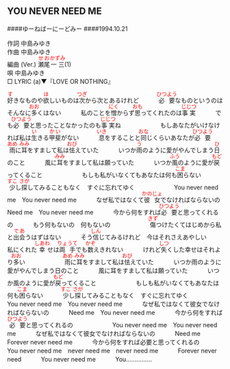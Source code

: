 <style type="text/css">
	ruby{
	    ruby-position: over;
	}
	ruby > rt{font-size: 12px;color:red;}
	p{font:16px;font-size: '楷体'}
</style>
## YOU NEVER NEED ME
####ゆーねばーにーどみー
####1994.10.21


作詞     中島みゆき　　　　　   
作曲      中島みゆき  　　　   
編曲 (Ver.) <ruby><rb>瀬尾</rb><rp>(</rp><rt>せお</rt><rp>)</rp></ruby><ruby><rb>一三</rb><rp>(</rp><rt>かずみ</rt><rp>)</rp></ruby>(1)　　　　    
唄     中島みゆき      
□ LYRIC (a)▼『LOVE OR NOTHING』   

<ruby><rb>好</rb><rp>(</rp><rt>す</rt><rp>)</rp></ruby>きなものや<ruby><rb>欲</rb><rp>(</rp><rt>ほ</rt><rp>)</rp></ruby>しいものは<ruby><rb>次</rb><rp>(</rp><rt>つぎ</rt><rp>)</rp></ruby>から次とあるけれど　　　
<ruby><rb>必要</rb><rp>(</rp><rt>ひつよう</rt><rp>)</rp></ruby>なものというのは　そんなに<ruby><rb>多</rb><rp>(</rp><rt>おお</rt><rp>)</rp></ruby>くはない　　　
私のことを<ruby><rb>憎</rb><rp>(</rp><rt>にく</rt><rp>)</rp></ruby>からず<ruby><rb>思</rb><rp>(</rp><rt>おも</rt><rp>)</rp></ruby>ってくれたのは<ruby><rb>事実</rb><rp>(</rp><rt>じじつ</rt><rp>)</rp></ruby>　　　
でも<ruby><rb>必要</rb><rp>(</rp><rt>ひつよう</rt><rp>)</rp></ruby>と思ったことなかったのも<ruby><rb>事実</rb><rp>(</rp><rt>じじつ</rt><rp>)</rp></ruby>ね　　　
　　　
もしあなたがいけなければ私は<ruby><rb>生</rb><rp>(</rp><rt>い</rt><rp>)</rp></ruby>きる<ruby><rb>甲斐</rb><rp>(</rp><rt>かい</rt><rp>)</rp></ruby>がない　　　
<ruby><rb>息</rb><rp>(</rp><rt>いき</rt><rp>)</rp></ruby>をすることと<ruby><rb>同</rb><rp>(</rp><rt>おな</rt><rp>)</rp></ruby>じくらいあなたが<ruby><rb>必要</rb><rp>(</rp><rt>ひつよう</rt><rp>)</rp></ruby>　　　
　　　
<ruby><rb>雨</rb><rp>(</rp><rt>あめ</rt><rp>)</rp></ruby>に<ruby><rb>耳</rb><rp>(</rp><rt>みみ</rt><rp>)</rp></ruby>をすまして私は<ruby><rb>怯</rb><rp>(</rp><rt>おび</rt><rp>)</rp></ruby>えていた　　　
いつか<ruby><rb>雨</rb><rp>(</rp><rt>う</rt><rp>)</rp></ruby>のように愛がやんでしまう<ruby><rb>日</rb><rp>(</rp><rt>ひ</rt><rp>)</rp></ruby>のこと　　　
風に<ruby><rb>耳</rb><rp>(</rp><rt>みみ</rt><rp>)</rp></ruby>をすまして私は願っていた　　　
いつか<ruby><rb>風</rb><rp>(</rp><rt>ふう</rt><rp>)</rp></ruby>のように愛が<ruby><rb>戻</rb><rp>(</rp><rt>もど</rt><rp>)</rp></ruby>ってくること　　　
　　　
もしも私がいなくてもあなたは何も<ruby><rb>困</rb><rp>(</rp><rt>こま</rt><rp>)</rp></ruby>らない　　　
<ruby><rb>少</rb><rp>(</rp><rt>すこ</rt><rp>)</rp></ruby>し<ruby><rb>探</rb><rp>(</rp><rt>さが</rt><rp>)</rp></ruby>してみることもなく　すぐに忘れてゆく　　　
　　　
You never need me　You never need me　　　
なぜ私ではなくて<ruby><rb>彼女</rb><rp>(</rp><rt>かのじょ</rt><rp>)</rp></ruby>でなければならないの　　　
Need me　You never need me　　　
今から何をすれば<ruby><rb>必要</rb><rp>(</rp><rt>ひつよう</rt><rp>)</rp></ruby>と思ってくれるの　　　
もう何もないの　何もないの　　　
　　　
<ruby><rb>傷</rb><rp>(</rp><rt>きず</rt><rp>)</rp></ruby>つけたくてはじめから私と<ruby><rb>出会</rb><rp>(</rp><rt>であ</rt><rp>)</rp></ruby>うはずはない　　　
そう<ruby><rb>信</rb><rp>(</rp><rt>しん</rt><rp>)</rp></ruby>じてみるけれど　今はそれさえあやしい　　　
　　　
私にくれた<ruby><rb>幸</rb><rp>(</rp><rt>しあわ</rt><rp>)</rp></ruby>せは<ruby><rb>両手</rb><rp>(</rp><rt>りょうて</rt><rp>)</rp></ruby>でも<ruby><rb>数</rb><rp>(</rp><rt>かぞ</rt><rp>)</rp></ruby>えきれない　　　
けれど<ruby><rb>失</rb><rp>(</rp><rt>しつ</rt><rp>)</rp></ruby>くした幸せはそれより<ruby><rb>多</rb><rp>(</rp><rt>おお</rt><rp>)</rp></ruby>い　　　
　　　
<ruby><rb>雨</rb><rp>(</rp><rt>あめ</rt><rp>)</rp></ruby>に<ruby><rb>耳</rb><rp>(</rp><rt>みみ</rt><rp>)</rp></ruby>をすまして私は<ruby><rb>怯</rb><rp>(</rp><rt>おび</rt><rp>)</rp></ruby>えていた　　　
いつか雨のように愛がやんでしまう日のこと　　　
風に耳をすまして私は願っていた　　　
いつか風のように愛が<ruby><rb>戻</rb><rp>(</rp><rt>もど</rt><rp>)</rp></ruby>ってくること　　　
　　　
もしも私がいなくてもあなたは何も<ruby><rb>困</rb><rp>(</rp><rt>こま</rt><rp>)</rp></ruby>らない　　　
<ruby><rb>少</rb><rp>(</rp><rt>すこ</rt><rp>)</rp></ruby>し<ruby><rb>探</rb><rp>(</rp><rt>さが</rt><rp>)</rp></ruby>してみることもなく　すぐに忘れてゆく　　　
　　　
You never need me　You never need me　　　
なぜ私ではなくて彼女でなければならないの　　　
Need me　You never need me　　　
今から何をすれば<ruby><rb>必要</rb><rp>(</rp><rt>ひつよう</rt><rp>)</rp></ruby>と思ってくれるの　　　
　　　
You never need me　You never need me　　　
なぜ私ではなくて彼女でなければならないの　　　
Need me Forever never need me　　　
今から何をすれば必要と思ってくれるの　　　
You never need me　never need me　never need me　　　
Forever never need　　　
You never need me　　　
You……………　　　